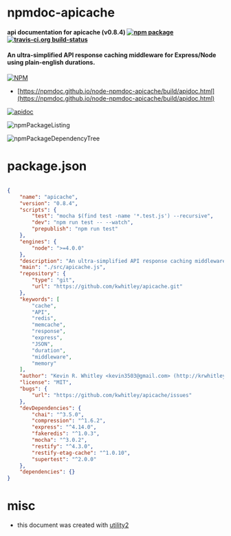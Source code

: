 # npmdoc-apicache

#### api documentation for  apicache (v0.8.4)  [![npm package](https://img.shields.io/npm/v/npmdoc-apicache.svg?style=flat-square)](https://www.npmjs.org/package/npmdoc-apicache) [![travis-ci.org build-status](https://api.travis-ci.org/npmdoc/node-npmdoc-apicache.svg)](https://travis-ci.org/npmdoc/node-npmdoc-apicache)

#### An ultra-simplified API response caching middleware for Express/Node using plain-english durations.

[![NPM](https://nodei.co/npm/apicache.png?downloads=true&downloadRank=true&stars=true)](https://www.npmjs.com/package/apicache)

- [https://npmdoc.github.io/node-npmdoc-apicache/build/apidoc.html](https://npmdoc.github.io/node-npmdoc-apicache/build/apidoc.html)

[![apidoc](https://npmdoc.github.io/node-npmdoc-apicache/build/screenCapture.buildCi.browser.%252Ftmp%252Fbuild%252Fapidoc.html.png)](https://npmdoc.github.io/node-npmdoc-apicache/build/apidoc.html)

![npmPackageListing](https://npmdoc.github.io/node-npmdoc-apicache/build/screenCapture.npmPackageListing.svg)

![npmPackageDependencyTree](https://npmdoc.github.io/node-npmdoc-apicache/build/screenCapture.npmPackageDependencyTree.svg)



# package.json

```json

{
    "name": "apicache",
    "version": "0.8.4",
    "scripts": {
        "test": "mocha $(find test -name '*.test.js') --recursive",
        "dev": "npm run test -- --watch",
        "prepublish": "npm run test"
    },
    "engines": {
        "node": ">=4.0.0"
    },
    "description": "An ultra-simplified API response caching middleware for Express/Node using plain-english durations.",
    "main": "./src/apicache.js",
    "repository": {
        "type": "git",
        "url": "https://github.com/kwhitley/apicache.git"
    },
    "keywords": [
        "cache",
        "API",
        "redis",
        "memcache",
        "response",
        "express",
        "JSON",
        "duration",
        "middleware",
        "memory"
    ],
    "author": "Kevin R. Whitley <kevin3503@gmail.com> (http://krwhitley.com)",
    "license": "MIT",
    "bugs": {
        "url": "https://github.com/kwhitley/apicache/issues"
    },
    "devDependencies": {
        "chai": "^3.5.0",
        "compression": "^1.6.2",
        "express": "^4.14.0",
        "fakeredis": "^1.0.3",
        "mocha": "^3.0.2",
        "restify": "^4.3.0",
        "restify-etag-cache": "^1.0.10",
        "supertest": "^2.0.0"
    },
    "dependencies": {}
}
```



# misc
- this document was created with [utility2](https://github.com/kaizhu256/node-utility2)

